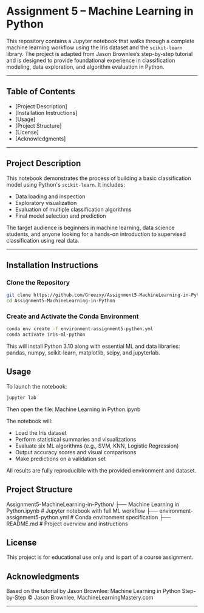 # Assignment 5 – Machine Learning in Python

This repository contains a Jupyter notebook that walks through a complete machine learning workflow using the Iris dataset and the `scikit-learn` library. The project is adapted from Jason Brownlee’s step-by-step tutorial and is designed to provide foundational experience in classification modeling, data exploration, and algorithm evaluation in Python.

---

## Table of Contents

- [Project Description] 
- [Installation Instructions] 
- [Usage]  
- [Project Structure]  
- [License]  
- [Acknowledgments]  

---

## Project Description

This notebook demonstrates the process of building a basic classification model using Python's `scikit-learn`. It includes:
- Data loading and inspection
- Exploratory visualization
- Evaluation of multiple classification algorithms
- Final model selection and prediction

The target audience is beginners in machine learning, data science students, and anyone looking for a hands-on introduction to supervised classification using real data.

---

## Installation Instructions

### Clone the Repository

```bash
git clone https://github.com/Greezxy/Assignment5-MachineLearning-in-Python.git
cd Assignment5-MachineLearning-in-Python
```

### Create and Activate the Conda Environment
```bash
conda env create -f environment-assignment5-python.yml
conda activate iris-ml-python
```  
This will install Python 3.10 along with essential ML and data libraries: pandas, numpy, scikit-learn, matplotlib, scipy, and jupyterlab.

## Usage
To launch the notebook:
```bash
jupyter lab
```

Then open the file:
Machine Learning in Python.ipynb

The notebook will:
- Load the Iris dataset
- Perform statistical summaries and visualizations
- Evaluate six ML algorithms (e.g., SVM, KNN, Logistic Regression)
- Output accuracy scores and visual comparisons
- Make predictions on a validation set

All results are fully reproducible with the provided environment and dataset.

## Project Structure
Assignment5-MachineLearning-in-Python/
├── Machine Learning in Python.ipynb     # Jupyter notebook with full ML workflow
├── environment-assignment5-python.yml           # Conda environment specification
├── README.md                 # Project overview and instructions

## License
This project is for educational use only and is part of a course assignment.

## Acknowledgments
Based on the tutorial by Jason Brownlee:
Machine Learning in Python Step-by-Step
© Jason Brownlee, MachineLearningMastery.com

---
